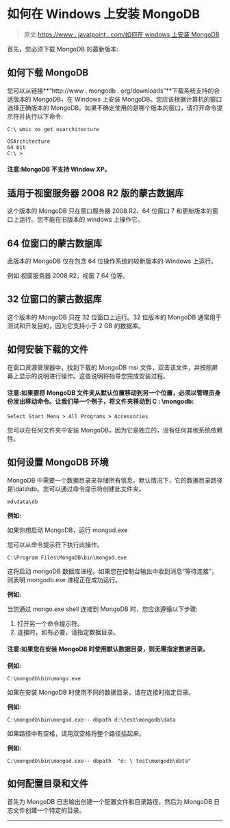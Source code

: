 # 如何在 Windows 上安装 MongoDB

> 原文:[https://www . javatpoint . com/如何在 windows 上安装 MongoDB](https://www.javatpoint.com/how-to-install-mongodb-on-windows)

首先，您必须下载 MongoDB 的最新版本:

## 如何下载 MongoDB

您可以从链接**“http://www . mongodb . org/downloads”**下载系统支持的合适版本的 MongoDB，在 Windows 上安装 MongoDB。您应该根据计算机的窗口选择正确版本的 MongoDB。如果不确定使用的是哪个版本的窗口，请打开命令提示符并执行以下命令:

```
C:\ wmic os get osarchitecture

```

```
OSArchitecture 
64 bit
C:\ >

```

#### 注意:MongoDB 不支持 Window XP。

## 适用于视窗服务器 2008 R2 版的蒙古数据库

这个版本的 MongoDB 只在窗口服务器 2008 R2、64 位窗口 7 和更新版本的窗口上运行。您不能在旧版本的 windows 上操作它。

## 64 位窗口的蒙古数据库

此版本的 MongoDB 仅在包含 64 位操作系统的较新版本的 Windows 上运行。

例如:视窗服务器 2008 R2，视窗 7 64 位等。

## 32 位窗口的蒙古数据库

这个版本的 MongoDB 只在 32 位窗口上运行。32 位版本的 MongoDB 通常用于测试和开发目的，因为它支持小于 2 GB 的数据库。

## 如何安装下载的文件

在窗口资源管理器中，找到下载的 MongoDB msi 文件，双击该文件，并按照屏幕上显示的说明进行操作。这些说明将指导您完成安装过程。

#### 注意:如果要将 MongoDB 文件夹从默认位置移动到另一个位置，必须以管理员身份发出移动命令。让我们举一个例子，将文件夹移动到 C : \mongodb:

```
Select Start Menu > All Programs > Accessories 

```

您可以在任何文件夹中安装 MongoDB，因为它是独立的，没有任何其他系统依赖性。

## 如何设置 MongoDB 环境

MongoDB 中需要一个数据目录来存储所有信息。默认情况下，它的数据目录路径是\data\db。您可以通过命令提示符创建此文件夹。

```
md\data\db

```

**例如:**

如果你想启动 MongoDB，运行 mongod.exe

您可以从命令提示符下执行此操作。

```
C:\Program Files\MongoDB\bin\mongod.exe

```

这将启动 mongoDB 数据库进程。如果您在控制台输出中收到消息“等待连接”，则表明 mongodb.exe 进程正在成功运行。

**例如:**

当您通过 mongo.exe shell 连接到 MongoDB 时，您应该遵循以下步骤:

1.  打开另一个命令提示符。
2.  连接时，如有必要，请指定数据目录。

#### 注意:如果您在安装 MongoDB 时使用默认数据目录，则无需指定数据目录。

**例如:**

```
C:\mongodb\bin\mongo.exe

```

如果在安装 MongoDB 时使用不同的数据目录，请在连接时指定目录。

**例如:**

```
C:\mongodb\bin\mongod.exe-- dbpath d:\test\mongodb\data

```

如果路径中有空格，请用双空格将整个路径括起来。

**例如:**

```
C:\mongodb\bin\mongod.exe-- dbpath  "d: \ test\mongodb\data"

```

## 如何配置目录和文件

首先为 MongoDB 日志输出创建一个配置文件和目录路径，然后为 MongoDB 日志文件创建一个特定的目录。

* * *